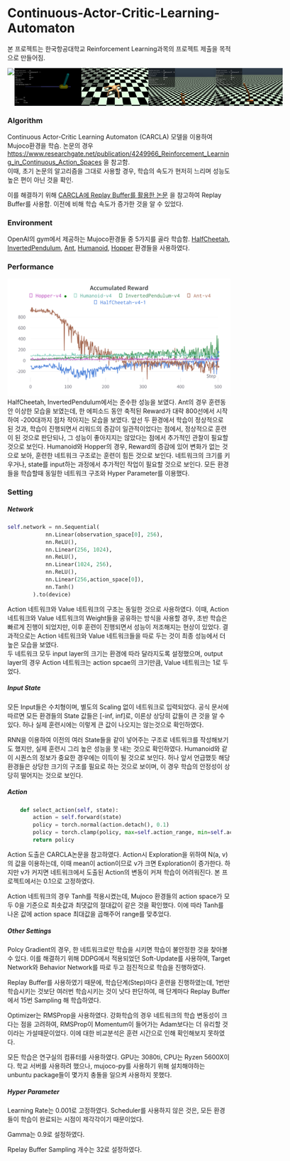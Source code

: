 # Continuous-Actor-Critic-Learning-Automaton

본 프로젝트는 한국항공대학교 Reinforcement Learning과목의 프로젝트 제출을 목적으로 만들어짐.

<div style="display:flex;">
<img width="30%" src="https://github.com/nninept/Continuous-Actor-Critic-Learning-Automaton/blob/master/src/gif/halfcheetah.gif"/>
<img width="30%" src="https://github.com/nninept/Continuous-Actor-Critic-Learning-Automaton/blob/master/src/gif/pendulum.gif"/>
<img width="30%" src="https://github.com/nninept/Continuous-Actor-Critic-Learning-Automaton/blob/master/src/gif/Ant.gif"/>
<img width="30%" src="https://github.com/nninept/Continuous-Actor-Critic-Learning-Automaton/blob/master/src/gif/humanoid.gif"/>
<img width="30%" src="https://github.com/nninept/Continuous-Actor-Critic-Learning-Automaton/blob/master/src/gif/hopper.gif"/>
</div>
  
### Algorithm

Continuous Actor-Critic Learning Automaton (CARCLA) 모델을 이용하여 Mujoco환경을 학슴.
논문의 경우 https://www.researchgate.net/publication/4249966_Reinforcement_Learning_in_Continuous_Action_Spaces 을 참고함.  
이때, 초기 논문의 알고리즘을 그대로 사용할 경우, 학습의 속도가 현저히 느리며 성능도 높은 편이 아닌 것을 확인.

이를 해결하기 위해 [CARCLA에 Replay Buffer를 활용한 논문](https://proceedings.mlr.press/v101/wang19a.html) 을 참고하여 Replay Buffer를 사용함.
이전에 비해 학습 속도가 증가한 것을 알 수 있었다.

### Environment

OpenAI의 gym에서 제공하는 Mujoco환경들 중 5가지를 골라 학습함.
[HalfCheetah](https://www.gymlibrary.ml/environments/mujoco/half_cheetah/), [InvertedPendulum](https://www.gymlibrary.ml/environments/mujoco/inverted_pendulum/), 
[Ant](https://www.gymlibrary.ml/environments/mujoco/ant/), [Humanoid](https://www.gymlibrary.ml/environments/mujoco/humanoid/), [Hopper](https://www.gymlibrary.ml/environments/mujoco/hopper/)
환경들을 사용하였다.

### Performance 

![performance](https://github.com/nninept/Continuous-Actor-Critic-Learning-Automaton/blob/master/src/image/performance-graph.png)
HalfCheetah, InvertedPendulum에서는 준수한 성능을 보였다. Ant의 경우 훈련동안 이상한 모습을 보였는데, 한 에피소드 동안 축적된 Reward가 대략 800선에서 시작하여 -200대까지 점차 
작아지는 모습을 보였다. 앞선 두 환경에서 학습이 정상적으로 된 것과, 학습이 진행되면서 리워드의 증감이 일관적이었다는 점에서, 정상적으로 훈련이 된 것으로 판단되나, 그 성능이 좋아지지는
않았다는 점에서 추가적인 관찰이 필요할 것으로 보인다. Humanoid와 Hopper의 경우, Reward의 증감에 있어 변화가 없는 것으로 보아, 훈련한 네트워크 구조로는 훈련이 힘든 것으로 보인다.
네트워크의 크기를 키우거나, state를 input하는 과정에서 추가적인 작업이 필요할 것으로 보인다. 모든 환경들을 학습할때 동일한 네트워크 구조와 Hyper Parameter를 이용했다.

### Setting

##### Network

```python
self.network = nn.Sequential(
            nn.Linear(observation_space[0], 256),
            nn.ReLU(),
            nn.Linear(256, 1024),
            nn.ReLU(),
            nn.Linear(1024, 256),
            nn.ReLU(),
            nn.Linear(256,action_space[0]),
            nn.Tanh()
        ).to(device)
```
Action 네트워크와 Value 네트워크의 구조는 동일한 것으로 사용하였다. 이때, Action 네트워크와 Value 네트워크의 Weight들을 공유하는 방식을 사용할 경우, 초반 학습은 빠르게 진행이
되었지만, 이후 훈련이 진행되면서 성능이 저조해지는 현상이 있었다. 결과적으로는 Action 네트워크와 Value 네트워크들을 따로 두는 것이 최종 성능에서 더 높은 모습을 보였다.  
두 네트워크 모두 input layer의 크기는 환경에 따라 달라지도록 설정했으며, output layer의 경우 Action 네트워크는 action spcae의 크기만큼, Value 네트워크는 1로 두었다.


##### Input State

모든 Input들은 수치형이며, 별도의 Scaling 없이 네트워크로 입력되었다. 공식 문서에 따르면 모든 환경들의 State 값들은 [-inf, inf]로, 이론상 상당히 값들이 큰 것을 알 수 있다. 허나 실제
훈련시에는 이렇게 큰 값이 나오지는 않는것으로 확인하였다.  

RNN을 이용하여 이전의 여러 State들을 같이 넣어주는 구조로 네트워크를 작성해보기도 했지만, 실제 훈련시 그리 높은 성능을 못 내는 것으로 확인하였다. Humanoid와 같이
시퀀스의 정보가 중요한 경우에는 이득이 될 것으로 보인다. 허나 앞서 언급했듯 해당 환경들은 상당한 크기의 구조를 필요로 하는 것으로 보이며, 이 경우 학습의 안정성이 상당히 떨어지는
것으로 보인다.

##### Action

```python
    def select_action(self, state):
        action = self.forward(state)
        policy = torch.normal(action.detach(), 0.1)
        policy = torch.clamp(policy, max=self.action_range, min=self.action_range*(-1))
        return policy
```

Action 도출은 CARCLA논문을 참고하였다. Action시 Exploration을 위하여 N(a, v)의 값을 이용하는데, 이때 mean이 action이므로 v가 크면 Exploration이 증가한다.
하지만 v가 커지면 네트워크에서 도출된 Action의 변동이 커져 학습이 어려워진다. 본 프로젝트에서는 0.1으로 고정하였다.

Action 네트워크의 경우 Tanh를 적용시켰는데, Mujoco 환경들의 action space가 모두 0을 기준으로 최솟값과 최댓값의 절대값이 같은 것을 확인했다. 이에 따라 Tanh를 나온 값에 action
space 최대값을 곱해주어 range를 맞추었다.

##### Other Settings

Polcy Gradient의 경우, 한 네트워크로만 학습을 시키면 학습이 불안정한 것을 찾아볼 수 있다. 이를 해결하기 위해 DDPG에서 적용되었던 Soft-Update를 사용하여, Target Network와
Behavior Network를 따로 두고 점진적으로 학습을 진행하였다. 

Replay Buffer를 사용하였기 때문에, 학습단계(Step)마다 훈련을 진행하였는데, 1번만 학습시키는 것보단 여러번 학습시키는 것이 낫다 판단하여, 매 단계마다 Replay Buffer에서 15번 Sampling
해 학습하였다.

Optimizer는 RMSProp을 사용하였다. 강화학습의 경우 네트워크의 학습 변동성이 크다는 점을 고려하여, RMSProp이 Momentum이 들어가는 Adam보다는 더 유리할 것이라는 가설때문이었다.
이에 대한 비교분석은 훈련 시간으로 인해 확인해보지 못하였다.

모든 학습은 연구실의 컴퓨터를 사용하였다. GPU는 3080ti, CPU는 Ryzen 5600X이다. 학교 서버를 사용하려 했으나, mujoco-py를 사용하기 위해 설치해야하는 unbuntu package들이 
몇가지 충돌을 일으켜 사용하지 못했다. 

##### Hyper Parameter

Learning Rate는 0.001로 고정하였다. Scheduler를 사용하지 않은 것은, 모든 환경들이 학습이 완료되는 시점이 제각각이기 때문이었다.  

Gamma는 0.9로 설정하였다.

Rpelay Buffer Sampling 개수는 32로 설정하였다.

